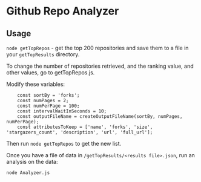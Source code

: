 # Github Repo Analyzer

## Usage
```node getTopRepos``` - get the top 200 repositories and save them to a file in your ```getTopResults``` directory.

To change the number of repositories retrieved, and the ranking value, and other values, go to getTopRepos.js.

Modify these variables:
```
	const sortBy = 'forks';
	const numPages = 2;
	const numPerPage = 100;
	const intervalWaitInSeconds = 10;
	const outputFileName = createOutputFileName(sortBy, numPages, numPerPage);
	const attributesToKeep = ['name', 'forks', 'size', 'stargazers_count', 'description', 'url', 'full_url'];
```

Then run ```node getTopRepos``` to get the new list. 

Once you have a file of data in ```/getTopResults/<results file>.json```,
run an analysis on the data:

```node Analyzer.js```